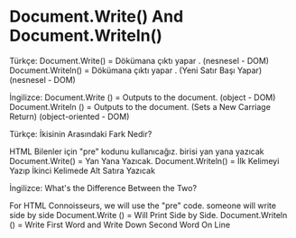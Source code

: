 # Document.Write() And Document.WriteIn()
Türkçe:
Document.Write() = Dökümana çıktı yapar . (nesnesel - DOM)
Document.Writeln() = Dökümana çıktı yapar . (Yeni Satır Başı Yapar)  (nesnesel - DOM)

İngilizce:
Document.Write () = Outputs to the document. (object - DOM)
Document.Writeln () = Outputs to the document. (Sets a New Carriage Return) (object-oriented - DOM)


Türkçe:
İkisinin Arasındaki Fark Nedir?

HTML Bilenler için "pre" kodunu kullanıcağız. birisi yan yana yazıcak
Document.Write() = Yan Yana Yazıcak.
Document.Writeln() = İlk Kelimeyi Yazıp İkinci Kelimede Alt Satıra Yazıcak

İngilizce:
What's the Difference Between the Two?

For HTML Connoisseurs, we will use the "pre" code. someone will write side by side
Document.Write () = Will Print Side by Side.
Document.Writeln () = Write First Word and Write Down Second Word On Line 
